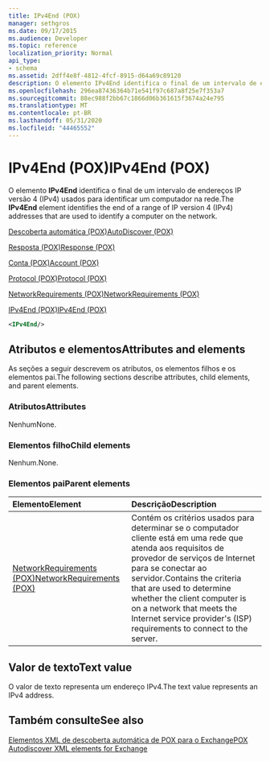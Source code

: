 ```yaml
---
title: IPv4End (POX)
manager: sethgros
ms.date: 09/17/2015
ms.audience: Developer
ms.topic: reference
localization_priority: Normal
api_type:
- schema
ms.assetid: 2dff4e8f-4812-4fcf-8915-d64a69c89120
description: O elemento IPv4End identifica o final de um intervalo de endereços IP versão 4 (IPv4) usados para identificar um computador na rede.
ms.openlocfilehash: 296ea87436364b71e541f97c687a8f25e7f353a7
ms.sourcegitcommit: 88ec988f2bb67c1866d06b361615f3674a24e795
ms.translationtype: MT
ms.contentlocale: pt-BR
ms.lasthandoff: 05/31/2020
ms.locfileid: "44465552"
---
```

# <a name="ipv4end-pox"></a><span data-ttu-id="2e574-103">IPv4End (POX)</span><span class="sxs-lookup"><span data-stu-id="2e574-103">IPv4End (POX)</span></span>

<span data-ttu-id="2e574-104">O elemento **IPv4End** identifica o final de um intervalo de endereços IP versão 4 (IPv4) usados para identificar um computador na rede.</span><span class="sxs-lookup"><span data-stu-id="2e574-104">The **IPv4End** element identifies the end of a range of IP version 4 (IPv4) addresses that are used to identify a computer on the network.</span></span> 
  
[<span data-ttu-id="2e574-105">Descoberta automática (POX)</span><span class="sxs-lookup"><span data-stu-id="2e574-105">AutoDiscover (POX)</span></span>](autodiscover-pox.md)
  
[<span data-ttu-id="2e574-106">Resposta (POX)</span><span class="sxs-lookup"><span data-stu-id="2e574-106">Response (POX)</span></span>](response-pox.md)
  
[<span data-ttu-id="2e574-107">Conta (POX)</span><span class="sxs-lookup"><span data-stu-id="2e574-107">Account (POX)</span></span>](account-pox.md)
  
[<span data-ttu-id="2e574-108">Protocol (POX)</span><span class="sxs-lookup"><span data-stu-id="2e574-108">Protocol (POX)</span></span>](protocol-pox.md)
  
[<span data-ttu-id="2e574-109">NetworkRequirements (POX)</span><span class="sxs-lookup"><span data-stu-id="2e574-109">NetworkRequirements (POX)</span></span>](networkrequirements-pox.md)
  
[<span data-ttu-id="2e574-110">IPv4End (POX)</span><span class="sxs-lookup"><span data-stu-id="2e574-110">IPv4End (POX)</span></span>](ipv4end-pox.md)
  
```xml
<IPv4End/>
```

## <a name="attributes-and-elements"></a><span data-ttu-id="2e574-111">Atributos e elementos</span><span class="sxs-lookup"><span data-stu-id="2e574-111">Attributes and elements</span></span>

<span data-ttu-id="2e574-112">As seções a seguir descrevem os atributos, os elementos filhos e os elementos pai.</span><span class="sxs-lookup"><span data-stu-id="2e574-112">The following sections describe attributes, child elements, and parent elements.</span></span>
  
### <a name="attributes"></a><span data-ttu-id="2e574-113">Atributos</span><span class="sxs-lookup"><span data-stu-id="2e574-113">Attributes</span></span>

<span data-ttu-id="2e574-114">Nenhum</span><span class="sxs-lookup"><span data-stu-id="2e574-114">None.</span></span>
  
### <a name="child-elements"></a><span data-ttu-id="2e574-115">Elementos filho</span><span class="sxs-lookup"><span data-stu-id="2e574-115">Child elements</span></span>

<span data-ttu-id="2e574-116">Nenhum.</span><span class="sxs-lookup"><span data-stu-id="2e574-116">None.</span></span>
  
### <a name="parent-elements"></a><span data-ttu-id="2e574-117">Elementos pai</span><span class="sxs-lookup"><span data-stu-id="2e574-117">Parent elements</span></span>

|<span data-ttu-id="2e574-118">**Elemento**</span><span class="sxs-lookup"><span data-stu-id="2e574-118">**Element**</span></span>|<span data-ttu-id="2e574-119">**Descrição**</span><span class="sxs-lookup"><span data-stu-id="2e574-119">**Description**</span></span>|
|:-----|:-----|
|[<span data-ttu-id="2e574-120">NetworkRequirements (POX)</span><span class="sxs-lookup"><span data-stu-id="2e574-120">NetworkRequirements (POX)</span></span>](networkrequirements-pox.md) <br/> |<span data-ttu-id="2e574-121">Contém os critérios usados para determinar se o computador cliente está em uma rede que atenda aos requisitos de provedor de serviços de Internet para se conectar ao servidor.</span><span class="sxs-lookup"><span data-stu-id="2e574-121">Contains the criteria that are used to determine whether the client computer is on a network that meets the Internet service provider's (ISP) requirements to connect to the server.</span></span>  <br/> |
   
## <a name="text-value"></a><span data-ttu-id="2e574-122">Valor de texto</span><span class="sxs-lookup"><span data-stu-id="2e574-122">Text value</span></span>

<span data-ttu-id="2e574-123">O valor de texto representa um endereço IPv4.</span><span class="sxs-lookup"><span data-stu-id="2e574-123">The text value represents an IPv4 address.</span></span>
  
## <a name="see-also"></a><span data-ttu-id="2e574-124">Também consulte</span><span class="sxs-lookup"><span data-stu-id="2e574-124">See also</span></span>



[<span data-ttu-id="2e574-125">Elementos XML de descoberta automática de POX para o Exchange</span><span class="sxs-lookup"><span data-stu-id="2e574-125">POX Autodiscover XML elements for Exchange</span></span>](pox-autodiscover-xml-elements-for-exchange.md)

